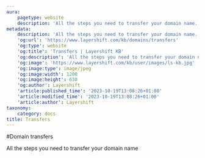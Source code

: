 ```yaml
---
aura:
    pagetype: website
    description: 'All the steps you need to transfer your domain name.'
metadata:
    description: 'All the steps you need to transfer your domain name.'
    'og:url': 'https://www.layershift.com/kb/domains/transfers'
    'og:type': website
    'og:title': 'Transfers | Layershift KB'
    'og:description': 'All the steps you need to transfer your domain name.'
    'og:image': 'https://www.layershift.com/kb/user/images/ls-kb.jpg'
    'og:image:type': image/jpeg
    'og:image:width': 1200
    'og:image:height': 630
    'og:author': Layershift
    'article:published_time': '2023-10-19T13:08:26+01:00'
    'article:modified_time': '2023-10-19T13:08:26+01:00'
    'article:author': Layershift
taxonomy:
    category: docs
title: Transfers
---
```


#Domain transfers

All the steps you need to transfer your domain name